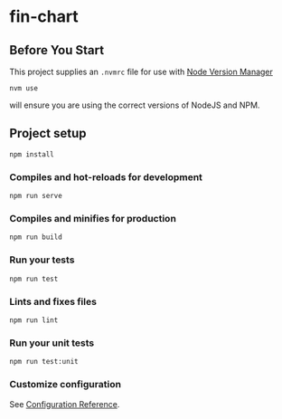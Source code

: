 # fin-chart

## Before You Start
This project supplies an `.nvmrc` file for use with [Node Version Manager](https://github.com/creationix/nvm)

```
nvm use
```

will ensure you are using the correct versions of NodeJS and NPM.

## Project setup
```
npm install
```

### Compiles and hot-reloads for development
```
npm run serve
```

### Compiles and minifies for production
```
npm run build
```

### Run your tests
```
npm run test
```

### Lints and fixes files
```
npm run lint
```

### Run your unit tests
```
npm run test:unit
```

### Customize configuration
See [Configuration Reference](https://cli.vuejs.org/config/).

